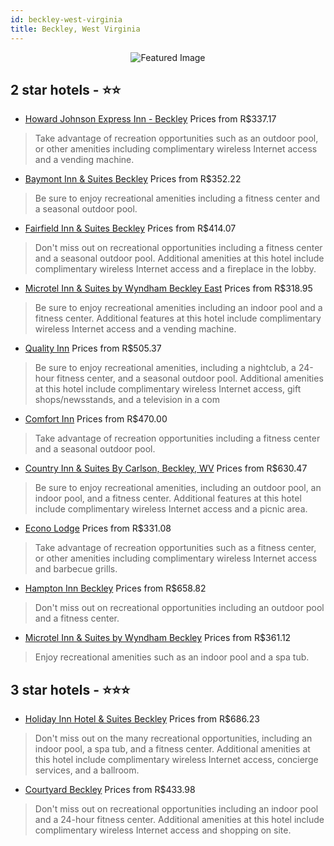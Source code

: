 ```yaml
---
id: beckley-west-virginia
title: Beckley, West Virginia
---
```


<center><img src="https://i.travelapi.com/hotels/1000000/50000/43200/43124/bfaf371d_z.jpg" alt="Featured Image" /></center>


##  2 star hotels - ⭐️⭐️

-    [Howard Johnson Express Inn - Beckley](https://us.hurb.com/hotels/beckley/howard-johnson-express-inn-beckley-JNP-JP148367?cmp=18055) Prices from R$337.17
   > Take advantage of recreation opportunities such as an outdoor pool, or other amenities including complimentary wireless Internet access and a vending machine.
-    [Baymont Inn & Suites Beckley](https://us.hurb.com/hotels/beckley/baymont-inn-suites-beckley-JNP-JP148361?cmp=18055) Prices from R$352.22
   > Be sure to enjoy recreational amenities including a fitness center and a seasonal outdoor pool.
-    [Fairfield Inn & Suites Beckley](https://us.hurb.com/hotels/beckley/fairfield-inn-suites-beckley-JNP-JP343770?cmp=18055) Prices from R$414.07
   > Don't miss out on recreational opportunities including a fitness center and a seasonal outdoor pool. Additional amenities at this hotel include complimentary wireless Internet access and a fireplace in the lobby.
-    [Microtel Inn & Suites by Wyndham Beckley East](https://us.hurb.com/hotels/beckley/microtel-inn-suites-by-wyndham-beckley-east-JNP-JP067029?cmp=18055) Prices from R$318.95
   > Be sure to enjoy recreational amenities including an indoor pool and a fitness center. Additional features at this hotel include complimentary wireless Internet access and a vending machine.
-    [Quality Inn](https://us.hurb.com/hotels/beckley/quality-inn-JNP-JP330114?cmp=18055) Prices from R$505.37
   > Be sure to enjoy recreational amenities, including a nightclub, a 24-hour fitness center, and a seasonal outdoor pool. Additional amenities at this hotel include complimentary wireless Internet access, gift shops/newsstands, and a television in a com
-    [Comfort Inn](https://us.hurb.com/hotels/beckley/comfort-inn-JNP-JP156977?cmp=18055) Prices from R$470.00
   > Take advantage of recreation opportunities including a fitness center and a seasonal outdoor pool.
-    [Country Inn & Suites By Carlson, Beckley, WV](https://us.hurb.com/hotels/beckley/country-inn-suites-by-carlson-beckley-wv-JNP-JP731219?cmp=18055) Prices from R$630.47
   > Be sure to enjoy recreational amenities, including an outdoor pool, an indoor pool, and a fitness center. Additional features at this hotel include complimentary wireless Internet access and a picnic area.
-    [Econo Lodge](https://us.hurb.com/hotels/beckley/econo-lodge-JNP-JP008906?cmp=18055) Prices from R$331.08
   > Take advantage of recreation opportunities such as a fitness center, or other amenities including complimentary wireless Internet access and barbecue grills.
-    [Hampton Inn Beckley](https://us.hurb.com/hotels/beckley/hampton-inn-beckley-JNP-JP008907?cmp=18055) Prices from R$658.82
   > Don't miss out on recreational opportunities including an outdoor pool and a fitness center.
-    [Microtel Inn & Suites by Wyndham Beckley](https://us.hurb.com/hotels/beckley/microtel-inn-suites-by-wyndham-beckley-JNP-JP067032?cmp=18055) Prices from R$361.12
   > Enjoy recreational amenities such as an indoor pool and a spa tub.

##  3 star hotels - ⭐️⭐️⭐️

-    [Holiday Inn Hotel & Suites Beckley](https://us.hurb.com/hotels/beckley/holiday-inn-hotel-suites-beckley-JNP-JP047799?cmp=18055) Prices from R$686.23
   > Don't miss out on the many recreational opportunities, including an indoor pool, a spa tub, and a fitness center. Additional amenities at this hotel include complimentary wireless Internet access, concierge services, and a ballroom.
-    [Courtyard Beckley](https://us.hurb.com/hotels/beckley/courtyard-beckley-JNP-JP748934?cmp=18055) Prices from R$433.98
   > Don't miss out on recreational opportunities including an indoor pool and a 24-hour fitness center. Additional amenities at this hotel include complimentary wireless Internet access and shopping on site.
